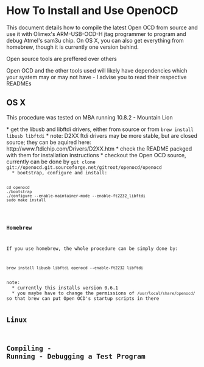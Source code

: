 How To Install and Use OpenOCD
==============================
<p>This document details how to compile the latest Open OCD from source and use it with Olimex's ARM-USB-OCD-H jtag programmer to program and debug Atmel's sam3u chip.  On OS X, you can also get everything from homebrew, though it is currently one version behind.</p>
<p>Open source tools are preffered over others</p>
<p>Open OCD and the other tools used will likely have dependencies which your system may or may not have - I advise you to read their respective READMEs</p>

OS X
----
<p>This procedure was tested on MBA running 10.8.2 - Mountain Lion</p>
  * get the libusb and libftdi drivers, either from source or from <code>brew install libusb libftdi</code>
    * note: D2XX ftdi drivers may be more stable, but are closed source; they can be aquired here: http://www.ftdichip.com/Drivers/D2XX.htm
    * check the README packged with them for installation instructions
  * checkout the Open OCD source, currently can be done by <code>git clone git://openocd.git.sourceforge.net/gitroot/openocd/openocd
  * bootstrap, configure and install:
    <pre><code>cd openocd
./bootstrap
./configure --enable-maintainer-mode --enable-ft2232_libftdi
sudo make install</code></pre>


### Homebrew
<p>If you use homebrew, the whole procedure can be simply done by:</p>
<pre><code>brew install libusb libftdi openocd --enable-ft2232_libftdi</code></pre>
note:
  * currently this installs version 0.6.1
  * you maybe have to change the permissions of <code>/usr/local/share/openocd/</code> so that brew can put Open OCD's startup scripts in there

Linux
-----


Compiling - Running - Debugging a Test Program
----------------------------------------------


